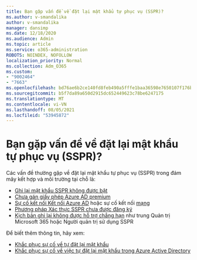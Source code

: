 ```yaml
---
title: Bạn gặp vấn đề về đặt lại mật khẩu tự phục vụ (SSPR)?
ms.author: v-smandalika
author: v-smandalika
manager: dansimp
ms.date: 12/18/2020
ms.audience: Admin
ms.topic: article
ms.service: o365-administration
ROBOTS: NOINDEX, NOFOLLOW
localization_priority: Normal
ms.collection: Adm_O365
ms.custom:
- "9002464"
- "7663"
ms.openlocfilehash: bd76ae6b2ce140fd8feb490a5fffe1baa36598e7650107f176baec30d71b8628
ms.sourcegitcommit: b5f7da89a650d2915dc652449623c78be6247175
ms.translationtype: MT
ms.contentlocale: vi-VN
ms.lasthandoff: 08/05/2021
ms.locfileid: "53945872"
---
```

# <a name="having-self-service-password-reset-sspr-problems"></a>Bạn gặp vấn đề về đặt lại mật khẩu tự phục vụ (SSPR)?

Các vấn đề thường gặp về đặt lại mật khẩu tự phục vụ (SSPR) trong đám mây kết hợp và môi trường tại chỗ là:

- [Ghi lại mật khẩu SSPR không được bật](https://docs.microsoft.com/azure/active-directory/authentication/tutorial-enable-sspr-writeback)
- [Chưa gán giấy phép Azure AD premium](https://docs.microsoft.com/azure/active-directory/authentication/concept-sspr-licensing)
- [Sự cố kết nối Kết nối Azure AD](https://docs.microsoft.com/azure/active-directory/hybrid/tshoot-connect-sync-errors) hoặc sự cố kết nối [mạng](https://docs.microsoft.com/azure/active-directory/hybrid/tshoot-connect-connectivity)
- [Phương pháp Xác thực SSPR chưa được đăng ký](https://mysignins.microsoft.com/security-info)
- [Kịch bản ghi lại không được hỗ trợ chẳng hạn](https://docs.microsoft.com/azure/active-directory/authentication/concept-sspr-writeback#unsupported-writeback-operations) như trung Quản trị Microsoft 365 hoặc Người quản trị sử dụng SSPR


Để biết thêm thông tin, hãy xem:

- [Khắc phục sự cố về tự đặt lại mật khẩu](https://docs.microsoft.com/azure/active-directory/authentication/troubleshoot-sspr)
- [Khắc phục sự cố về việc tự đặt lại mật khẩu trong Azure Active Directory](https://docs.microsoft.com/azure/active-directory/authentication/troubleshoot-sspr-writeback)
